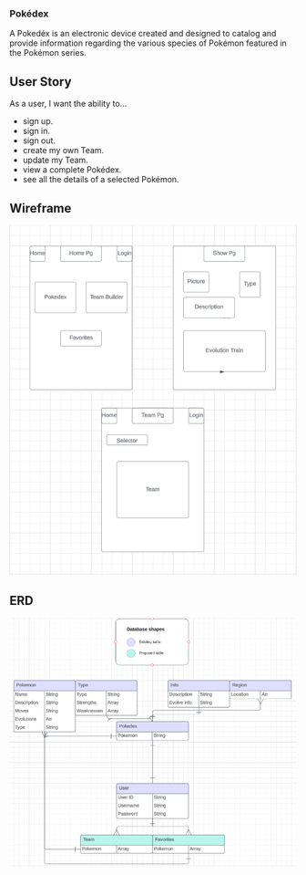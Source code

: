 ### Pokédex
A Pokedéx is an electronic device created and designed to catalog and provide information regarding the various species of Pokémon featured in the Pokémon series.


## User Story

As a user, I want the ability to... 
  - sign up.
  - sign in. 
  - sign out. 
  - create my own Team. 
  - update my Team. 
  - view a complete Pokédex. 
  - see all the details of a selected Pokémon. 

## Wireframe
![alt text](Public/Wireframe.png)




## ERD

![alt text](Public/ERD.png)